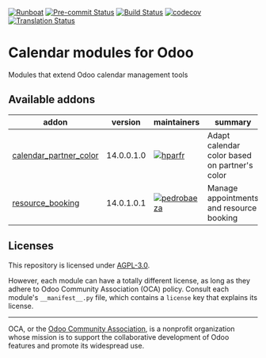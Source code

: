 
[![Runboat](https://img.shields.io/badge/runboat-Try%20me-875A7B.png)](https://runboat.odoo-community.org/builds?repo=OCA/calendar&target_branch=14.0)
[![Pre-commit Status](https://github.com/OCA/calendar/actions/workflows/pre-commit.yml/badge.svg?branch=14.0)](https://github.com/OCA/calendar/actions/workflows/pre-commit.yml?query=branch%3A14.0)
[![Build Status](https://github.com/OCA/calendar/actions/workflows/test.yml/badge.svg?branch=14.0)](https://github.com/OCA/calendar/actions/workflows/test.yml?query=branch%3A14.0)
[![codecov](https://codecov.io/gh/OCA/calendar/branch/14.0/graph/badge.svg)](https://codecov.io/gh/OCA/calendar)
[![Translation Status](https://translation.odoo-community.org/widgets/calendar-14-0/-/svg-badge.svg)](https://translation.odoo-community.org/engage/calendar-14-0/?utm_source=widget)

<!-- /!\ do not modify above this line -->

# Calendar modules for Odoo

Modules that extend Odoo calendar management tools

<!-- /!\ do not modify below this line -->

<!-- prettier-ignore-start -->

[//]: # (addons)

Available addons
----------------
addon | version | maintainers | summary
--- | --- | --- | ---
[calendar_partner_color](calendar_partner_color/) | 14.0.0.1.0 | [![hparfr](https://github.com/hparfr.png?size=30px)](https://github.com/hparfr) | Adapt calendar color based on partner's color
[resource_booking](resource_booking/) | 14.0.1.0.1 | [![pedrobaeza](https://github.com/pedrobaeza.png?size=30px)](https://github.com/pedrobaeza) | Manage appointments and resource booking

[//]: # (end addons)

<!-- prettier-ignore-end -->

## Licenses

This repository is licensed under [AGPL-3.0](LICENSE).

However, each module can have a totally different license, as long as they adhere to Odoo Community Association (OCA)
policy. Consult each module's `__manifest__.py` file, which contains a `license` key
that explains its license.

----
OCA, or the [Odoo Community Association](http://odoo-community.org/), is a nonprofit
organization whose mission is to support the collaborative development of Odoo features
and promote its widespread use.
